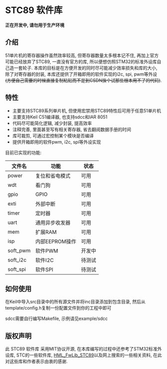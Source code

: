 # STC89 软件库

**正在开发中, 请勿用于生产环境**

## 介绍

51单片机的寄存器操作虽然效率较高, 但寄存器数量太多根本记不住, 再加上官方可能已经放弃了STC89, 一直没有官方的库, 所以便想仿照STM32的标准外设库自己造一套轮子. 本库的目标是在方便开发的同时尽可能减少效率损失和库的大小, 除了对寄存器的封装, 本库还提供了开箱即用的软件实现的i2c, spi, pwm等外设 ~~(方便自己需要的时候直接复制粘贴而不是到CSDN挨个试那些根本用不了的代码)~~.

## 特性

- 主要支持STC89系列单片机, 但使用宏禁用STC89特性后可用于任意51单片机
- 主要支持Keil C51编译器, 也支持sdcc和IAR 8051
- 代码尽可能简化逻辑, 减少封装, 提高效率
- 注释完善, 里面甚至写有相关寄存器, 省去翻阅数据手册的时间
- 库可裁剪, 可通过宏控制某个模块是否编译
- 提供开箱即用的软件pwm, i2c, spi等外设实现

目前已实现的功能:

|文件名|功能|状态|
|-----|----|----|
|power|复位和省电模式|可用|
|wdt|看门狗|可用|
|gpio|GPIO|可用|
|exti|外部中断|可用|
|timer|定时器|可用|
|uart|通用异步收发器|可用|
|mem|扩展RAM|可用|
|isp|内部EEPROM操作|可用|
|soft_pwm|软件PWM|开发中|
|soft_i2c|软件I2C|待测试|
|soft_spi|软件SPI|待测试|

## 如何使用

在Keil中导入src目录中的所有源文件并将inc目录添加到包含目录, 然后从template/config.h复制一份配置文件到你的工程中即可

sdcc需要自行编写Makefile, 示例请见example/sdcc

## 版权声明

此 STC89 软件库 采用MIT协议开源, 在本库编写的过程中还参考了STM32标准外设库, STC的一些软件库, [HML_FwLib_STC89](https://github.com/MCU-ZHISHAN-IoT/HML_FwLib_STC89)以及网上搜索的一些相关资料, 在此对这些库和作者表示由衷的感谢.
